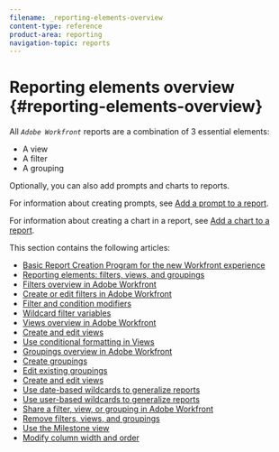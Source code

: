 ```yaml
---
filename: _reporting-elements-overview
content-type: reference
product-area: reporting
navigation-topic: reports
---
```




# Reporting elements overview {#reporting-elements-overview}

All *`Adobe Workfront`* reports are a combination of 3 essential elements:



* A view
* A filter
* A grouping


Optionally, you can also add prompts and charts to reports. 


For information about creating prompts, see [Add a prompt to a report](add-prompt-report.md). 


For information about creating a chart in a report, see [Add a chart to a report](add-chart-report.md). 


This section contains the following articles:



*  [Basic Report Creation Program for the new Workfront experience](https://one.workfront.com/s/basic-report-creation-program) 
* [Reporting elements: filters, views, and groupings](reporting-elements-filters-views-groupings.md) 
* [Filters overview in Adobe Workfront](filters-overview.md) 
* [Create or edit filters in Adobe Workfront](create-filters.md) 
* [Filter and condition modifiers](filter-condition-modifiers.md) 
* [Wildcard filter variables](understand-wildcard-filter-variables.md) 
* [Views overview in Adobe Workfront](views-overview.md) 
* [Create and edit views](create-edit-views.md) 
* [Use conditional formatting in Views](use-conditional-formatting-views.md) 
* [Groupings overview in Adobe Workfront](groupings-overview.md) 
* [Create groupings](create-groupings.md) 
* [Edit existing groupings](edit-existing-groupings.md) 
* [Create and edit views](create-edit-views.md) 
* [Use date-based wildcards to generalize reports](use-date-based-wildcards-generalize-reports.md) 
* [Use user-based wildcards to generalize reports](use-user-based-wildcards-generalize-reports.md) 
* [Share a filter, view, or grouping in Adobe Workfront](share-filter-view-grouping.md) 
* [Remove filters, views, and groupings](remove-filters-views-groupings.md) 
* [Use the Milestone view](use-milestone-view.md) 
* [Modify column width and order](modify-column-width-order.md) 


